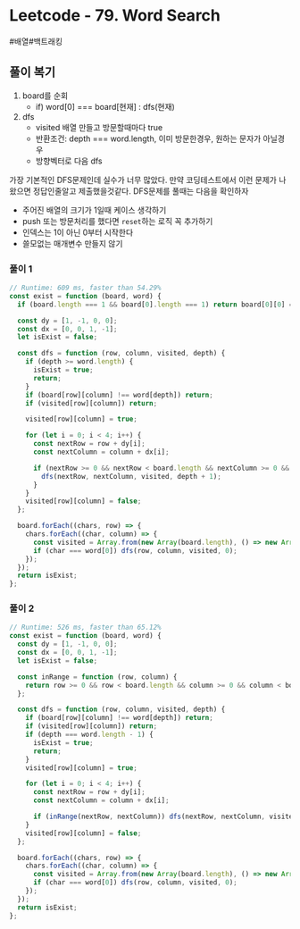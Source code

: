 # Leetcode - 79. Word Search

#배열#백트래킹

## 풀이 복기

1. board를 순회
   - if) word[0] === board[현재] : dfs(현재)
2. dfs
   - visited 배열 만들고 방문할때마다 true
   - 반환조건: depth === word.length, 이미 방문한경우, 원하는 문자가 아닐경우
   - 방향벡터로 다음 dfs

가장 기본적인 DFS문제인데 실수가 너무 많았다. 만약 코딩테스트에서 이런 문제가 나왔으면 정답인줄알고 제출했을것같다.
DFS문제를 풀때는 다음을 확인하자

- 주어진 배열의 크기가 1일때 케이스 생각하기
- push 또는 방문처리를 했다면 `reset`하는 로직 꼭 추가하기
- 인덱스는 1이 아닌 0부터 시작한다
- 쓸모없는 매개변수 만들지 않기

### 풀이 1

```js
// Runtime: 609 ms, faster than 54.29%
const exist = function (board, word) {
  if (board.length === 1 && board[0].length === 1) return board[0][0] === word;

  const dy = [1, -1, 0, 0];
  const dx = [0, 0, 1, -1];
  let isExist = false;

  const dfs = function (row, column, visited, depth) {
    if (depth >= word.length) {
      isExist = true;
      return;
    }
    if (board[row][column] !== word[depth]) return;
    if (visited[row][column]) return;

    visited[row][column] = true;

    for (let i = 0; i < 4; i++) {
      const nextRow = row + dy[i];
      const nextColumn = column + dx[i];

      if (nextRow >= 0 && nextRow < board.length && nextColumn >= 0 && nextColumn < board[0].length) {
        dfs(nextRow, nextColumn, visited, depth + 1);
      }
    }
    visited[row][column] = false;
  };

  board.forEach((chars, row) => {
    chars.forEach((char, column) => {
      const visited = Array.from(new Array(board.length), () => new Array(board[0].length).fill(false));
      if (char === word[0]) dfs(row, column, visited, 0);
    });
  });
  return isExist;
};
```

### 풀이 2

```js
// Runtime: 526 ms, faster than 65.12%
const exist = function (board, word) {
  const dy = [1, -1, 0, 0];
  const dx = [0, 0, 1, -1];
  let isExist = false;

  const inRange = function (row, column) {
    return row >= 0 && row < board.length && column >= 0 && column < board[0].length;
  };

  const dfs = function (row, column, visited, depth) {
    if (board[row][column] !== word[depth]) return;
    if (visited[row][column]) return;
    if (depth === word.length - 1) {
      isExist = true;
      return;
    }
    visited[row][column] = true;

    for (let i = 0; i < 4; i++) {
      const nextRow = row + dy[i];
      const nextColumn = column + dx[i];

      if (inRange(nextRow, nextColumn)) dfs(nextRow, nextColumn, visited, depth + 1);
    }
    visited[row][column] = false;
  };

  board.forEach((chars, row) => {
    chars.forEach((char, column) => {
      const visited = Array.from(new Array(board.length), () => new Array(board[0].length).fill(false));
      if (char === word[0]) dfs(row, column, visited, 0);
    });
  });
  return isExist;
};
```
